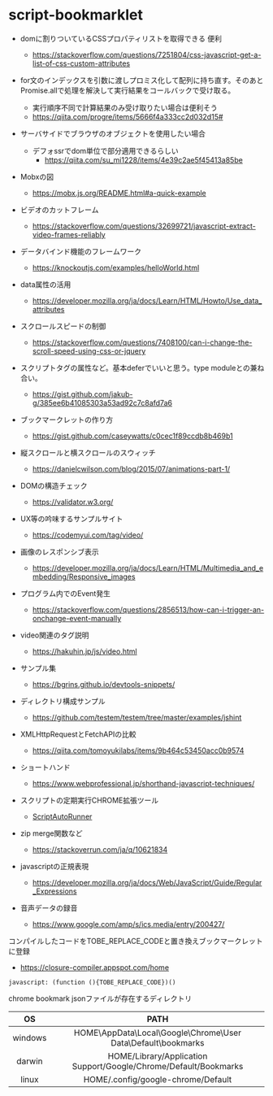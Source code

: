 # script-bookmarklet

- domに割りついているCSSプロパティリストを取得できる 便利
  - https://stackoverflow.com/questions/7251804/css-javascript-get-a-list-of-css-custom-attributes

- for文のインデックスを引数に渡しプロミス化して配列に持ち直す。そのあとPromise.allで処理を解決して実行結果をコールバックで受け取る。
  - 実行順序不同で計算結果のみ受け取りたい場合は便利そう
  - https://qiita.com/progre/items/5666f4a333cc2d032d15#

- サーバサイドでブラウザのオブジェクトを使用したい場合
  - デフォssrでdom単位で部分適用できるらしい
    - https://qiita.com/su_mi1228/items/4e39c2ae5f45413a85be

- Mobxの図
  - https://mobx.js.org/README.html#a-quick-example

- ビデオのカットフレーム
  - https://stackoverflow.com/questions/32699721/javascript-extract-video-frames-reliably

- データバインド機能のフレームワーク 
  - https://knockoutjs.com/examples/helloWorld.html

- data属性の活用
  - https://developer.mozilla.org/ja/docs/Learn/HTML/Howto/Use_data_attributes

- スクロールスピードの制御
  - https://stackoverflow.com/questions/7408100/can-i-change-the-scroll-speed-using-css-or-jquery

- スクリプトタグの属性など。基本deferでいいと思う。type moduleとの兼ね合い。
  - https://gist.github.com/jakub-g/385ee6b41085303a53ad92c7c8afd7a6

- ブックマークレットの作り方
  - https://gist.github.com/caseywatts/c0cec1f89ccdb8b469b1

- 縦スクロールと横スクロールのスウィッチ
  - https://danielcwilson.com/blog/2015/07/animations-part-1/

- DOMの構造チェック
  - https://validator.w3.org/

- UX等の吟味するサンプルサイト
  - https://codemyui.com/tag/video/

- 画像のレスポンシブ表示
  - https://developer.mozilla.org/ja/docs/Learn/HTML/Multimedia_and_embedding/Responsive_images

- プログラム内でのEvent発生
  - https://stackoverflow.com/questions/2856513/how-can-i-trigger-an-onchange-event-manually

- video関連のタグ説明
  - https://hakuhin.jp/js/video.html

- サンプル集
  - https://bgrins.github.io/devtools-snippets/

- ディレクトリ構成サンプル
  - https://github.com/testem/testem/tree/master/examples/jshint

- XMLHttpRequestとFetchAPIの比較
  - https://qiita.com/tomoyukilabs/items/9b464c53450acc0b9574

- ショートハンド
  - https://www.webprofessional.jp/shorthand-javascript-techniques/

- スクリプトの定期実行CHROME拡張ツール
  - [ScriptAutoRunner](https://chrome.google.com/webstore/detail/scriptautorunner/gpgjofmpmjjopcogjgdldidobhmjmdbm?hl=ja-jp)

- zip merge関数など
  - https://stackoverrun.com/ja/q/10621834

- javascriptの正規表現
  - https://developer.mozilla.org/ja/docs/Web/JavaScript/Guide/Regular_Expressions

- 音声データの録音
  - https://www.google.com/amp/s/ics.media/entry/200427/


コンパイルしたコードをTOBE_REPLACE_CODEと置き換えブックマークレットに登録

- https://closure-compiler.appspot.com/home

```
javascript: (function (){TOBE_REPLACE_CODE})()
```

chrome bookmark jsonファイルが存在するディレクトリ

|OS|PATH|
|:-:|:-:|
|windows|HOME\AppData\Local\Google\Chrome\User Data\Default\bookmarks|
|darwin|HOME/Library/Application Support/Google/Chrome/Default/Bookmarks|
|linux|HOME/.config/google-chrome/Default|
